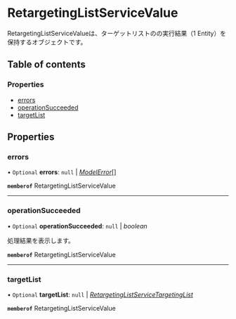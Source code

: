 # RetargetingListServiceValue


<div lang=\"ja\">RetargetingListServiceValueは、ターゲットリストのの実行結果（1 Entity）を保持するオブジェクトです。</div> 

## Table of contents

### Properties

- [errors](retargetinglistservicevalue.md#errors)
- [operationSucceeded](retargetinglistservicevalue.md#operationsucceeded)
- [targetList](retargetinglistservicevalue.md#targetlist)

## Properties

### errors

• `Optional` **errors**: ``null`` \| [*ModelError*](modelerror.md)[]

**`memberof`** RetargetingListServiceValue

___

### operationSucceeded

• `Optional` **operationSucceeded**: ``null`` \| *boolean*

<div lang=\"ja\">処理結果を表示します。</div> 

**`memberof`** RetargetingListServiceValue

___

### targetList

• `Optional` **targetList**: ``null`` \| [*RetargetingListServiceTargetingList*](retargetinglistservicetargetinglist.md)

**`memberof`** RetargetingListServiceValue
